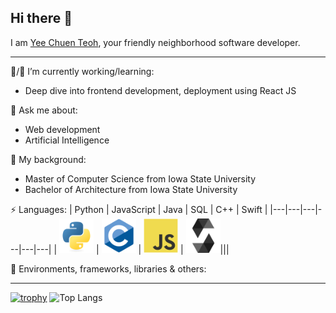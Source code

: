## Hi there 👋

I am [Yee Chuen Teoh](https://yeechuensite.web.app/), your friendly neighborhood software developer.

___

🔭/🌱 I’m currently working/learning:
- Deep dive into frontend development, deployment using React JS

💬 Ask me about:
- Web development
- Artificial Intelligence

🏫 My background:
- Master of Computer Science from Iowa State University
- Bachelor of Architecture from Iowa State University

⚡ Languages:
| Python | JavaScript | Java | SQL | C++ | Swift |
|---|---|---|---|---|---|
|  <img src="https://github.com/devicons/devicon/blob/master/icons/python/python-original.svg" title="Python"  alt="Python" width="55" height="55"/> |  <img src="https://github.com/devicons/devicon/blob/master/icons/c/c-original.svg" title="C"  alt="C" width="55" height="55"/> |  <img src="https://github.com/devicons/devicon/blob/master/icons/javascript/javascript-original.svg" title="JavaScript" alt="JavaScript" width="55" height="55"/> |  <img src="https://github.com/devicons/devicon/blob/master/icons/solidity/solidity-original.svg" title="Solidity" alt="Solidity" width="55" height="55"/>|||

📖 Environments, frameworks, libraries & others:

<!--
**YeeChuen/YeeChuen** is a ✨ _special_ ✨ repository because its `README.md` (this file) appears on your GitHub profile.

Here are some ideas to get you started:

- 🔭 I’m currently working on ...
- 🌱 I’m currently learning ...
- 👯 I’m looking to collaborate on ...
- 🤔 I’m looking for help with ...
- 💬 Ask me about ...
- 📫 How to reach me: ...
- 😄 Pronouns: ...
- ⚡ Fun fact: ...
-->

___

[![trophy](https://github-profile-trophy.vercel.app/?username=YeeChuen&title=Stars,Followers,Commits,Repositories,MultipleLang,PullRequest,Experience)](https://github.com/ryo-ma/github-profile-trophy)
![Top Langs](https://github-readme-stats.vercel.app/api/top-langs/?username=YeeChuen&layout=compact)
